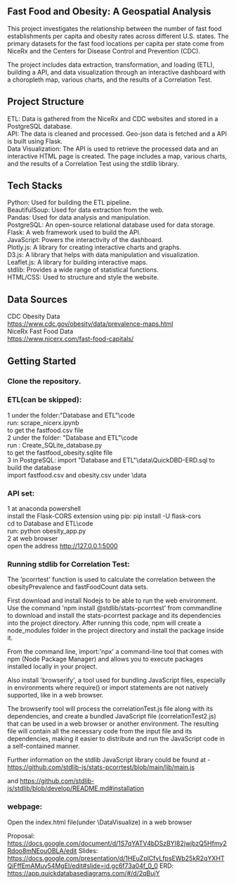 ## Fast Food and Obesity: A Geospatial Analysis
This project investigates the relationship between the number of fast food establishments per capita and obesity rates across different U.S. states. The primary datasets for the fast food locations per capita per state come from NiceRx and the Centers for Disease Control and Prevention (CDC).  

The project includes data extraction, transformation, and loading (ETL), building a  API, and data visualization through an interactive dashboard with a choropleth map, various charts, and the results of a Correlation Test.  

## Project Structure
ETL: Data is gathered from the NiceRx and CDC websites and stored in a PostgreSQL database.  
API: The data is cleaned and processed. Geo-json data is fetched and a API is built using Flask.  
Data Visualization: The API is used to retrieve the processed data and an interactive HTML page is created. The page includes a map, various charts, and the results of a Correlation Test using the stdlib library.  

## Tech Stacks
Python: Used for building the ETL pipeline.  
BeautifulSoup: Used for data extraction from the web.  
Pandas: Used for data analysis and manipulation.  
PostgreSQL: An open-source relational database used for data storage.  
Flask: A web framework used to build the API.  
JavaScript: Powers the interactivity of the dashboard.  
Plotly.js: A library for creating interactive charts and graphs.  
D3.js: A library that helps with data manipulation and visualization.  
Leaflet.js: A library for building interactive maps.  
stdlib: Provides a wide range of statistical functions.  
HTML/CSS: Used to structure and style the website.  
## Data Sources  
CDC Obesity Data  
https://www.cdc.gov/obesity/data/prevalence-maps.html  
NiceRx Fast Food Data  
https://www.nicerx.com/fast-food-capitals/
## Getting Started
### Clone the repository.  
### ETL(can be skipped):  
 1  under the folder:"Database and ETL"\code  
    run: scrape_nicerx.ipynb  
    to get the fastfood.csv file   
 2  under the folder: "Database and ETL"\code  
    run : Create_SQLite_database.py    
    to get the fastfood_obesity.sqlite file    
 3  in PostgreSQL: import "Database and ETL"\data\QuickDBD-ERD.sql
    to build the database  
    import fastfood.csv and obesity.csv under \data   
### API set:
 1 at anaconda powershell  
 install the Flask-CORS extension using pip: pip install -U flask-cors  
 cd to Database and ETL\code   
 run: python obesity_app.py     
 2 at web browser   
 open the address http://127.0.0.1:5000        
 
### Running stdlib for Correlation Test:

The 'pcorrtest' function is used to calculate the correlation between the obesityPrevalence and fastFoodCount data sets.

First download and install Nodejs to be able to run the web environment.
Use the command 'npm install @stdlib/stats-pcorrtest' from commandline to download and install the stats-pcorrtest package and its dependencies into the project directory. After running this code, npm will create a node_modules folder in the project directory and install the package inside it.

From the command line, import:'npx' a command-line tool that comes with npm (Node Package Manager) and allows you to execute packages installed locally in your project.

Also install 'browserify', a tool used for bundling JavaScript files, especially in environments where require() or import statements are not natively supported, like in a web browser.

The browserify tool will process the correlationTest.js file along with its dependencies, and create a bundled JavaScript file (correlationTest2.js) that can be used in a web browser or another environment. The resulting file will contain all the necessary code from the input file and its dependencies, making it easier to distribute and run the JavaScript code in a self-contained manner.

Further information on the stdlib JavaScript library could be found at -  https://github.com/stdlib-js/stats-pcorrtest/blob/main/lib/main.js

and https://github.com/stdlib-js/stdlib/blob/develop/README.md#installation

### webpage:
Open the index.html file(under \DataVisualize) in a web browser 

Proposal: https://docs.google.com/document/d/1S7qYATV4bDSzBYI82jwjbzQ5Hfmy2Rdoo8mNEouOBLA/edit
Slides: https://docs.google.com/presentation/d/1HEuZplCfvLfpsEWb25kR2qYXHTQjFffEmAMuv54MgEI/edit#slide=id.gc6f73a04f_0_0
ERD: https://app.quickdatabasediagrams.com/#/d/2qBujY
